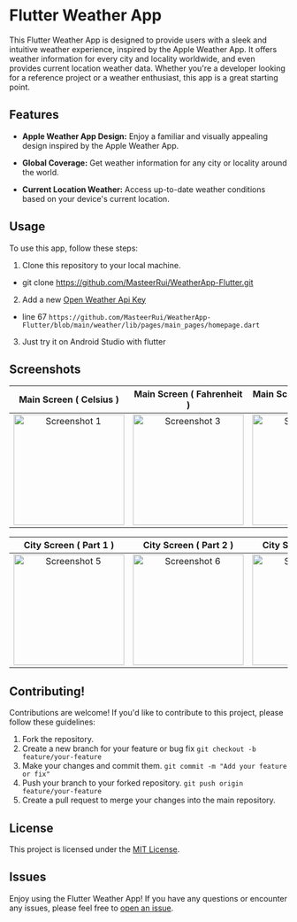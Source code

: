 # Flutter Weather App

This Flutter Weather App is designed to provide users with a sleek and intuitive weather experience, inspired by the Apple Weather App. It offers weather information for every city and locality worldwide, and even provides current location weather data. Whether you're a developer looking for a reference project or a weather enthusiast, this app is a great starting point.

## Features

- **Apple Weather App Design:** Enjoy a familiar and visually appealing design inspired by the Apple Weather App.

- **Global Coverage:** Get weather information for any city or locality around the world.

- **Current Location Weather:** Access up-to-date weather conditions based on your device's current location.

## Usage

To use this app, follow these steps:

1. Clone this repository to your local machine.
 - git clone https://github.com/MasteerRui/WeatherApp-Flutter.git
2. Add a new [Open Weather Api Key](https://openweathermap.org/api)
 - line 67 ```https://github.com/MasteerRui/WeatherApp-Flutter/blob/main/weather/lib/pages/main_pages/homepage.dart```
3. Just try it on Android Studio with flutter 

## Screenshots
| Main Screen ( Celsius )| Main Screen ( Fahrenheit ) | Main Screen ( Delete City ) | Main Screen ( Search City ) |
| :-------------------: | :-------------------: | :-------------------: | :-------------------: |
| <img src="https://github.com/MasteerRui/WeatherApp-Flutter/assets/75584975/0d2ccab2-854a-402f-a1ea-dc9eb10055c3" alt="Screenshot 1" width="200"> | <img src="https://github.com/MasteerRui/WeatherApp-Flutter/assets/75584975/bebb5c62-c5ae-4ea3-9461-4971f08d3092" alt="Screenshot 3" width="200"> | <img src="https://github.com/MasteerRui/WeatherApp-Flutter/assets/75584975/ac6d96e6-3242-4fb7-bc71-a7d6a5e8a1c7" alt="Screenshot 2" width="200"> | <img src="https://github.com/MasteerRui/WeatherApp-Flutter/assets/75584975/2f3482a2-34c8-4247-8846-cebb8588df81" alt="Screenshot 4" width="200"> | <img src="https://github.com/MasteerRui/WeatherApp-Flutter/assets/75584975/98d1694c-89a8-4626-bfe0-56cefde2391e" alt="Screenshot 4" width="200"> |

| City Screen ( Part 1 ) | City Screen ( Part 2 ) | City Screen ( Part 3 ) | City Screen ( Other One ) |
| :-------------------: | :-------------------: | :-------------------: | :-------------------: |
| <img src="https://github.com/MasteerRui/WeatherApp-Flutter/assets/75584975/98d1694c-89a8-4626-bfe0-56cefde2391e" alt="Screenshot 5" width="200"> | <img src="https://github.com/MasteerRui/WeatherApp-Flutter/assets/75584975/7cfc89df-9e04-4bb2-9b2c-a4fb153f4e99" alt="Screenshot 6" width="200"> | <img src="https://github.com/MasteerRui/WeatherApp-Flutter/assets/75584975/3b352e42-168d-428f-bef7-fc64c6c27d86" alt="Screenshot 7" width="200"> | <img src="https://github.com/MasteerRui/WeatherApp-Flutter/assets/75584975/4bbda8e9-ee57-46c5-91ff-a7515b45ce85" alt="Screenshot 8" width="200"> |

## Contributing!
Contributions are welcome! If you'd like to contribute to this project, please follow these guidelines:

1. Fork the repository.
2. Create a new branch for your feature or bug fix ```git checkout -b feature/your-feature```
3. Make your changes and commit them. ```git commit -m "Add your feature or fix"```
4. Push your branch to your forked repository. ```git push origin feature/your-feature```
5. Create a pull request to merge your changes into the main repository.

## License

This project is licensed under the [MIT License](https://github.com/MasteerRui/WeatherApp-Flutter/blob/main/LICENSE).

## Issues
Enjoy using the Flutter Weather App! If you have any questions or encounter any issues, please feel free to [open an issue](https://github.com/MasteerRui/WeatherApp-Flutter/issues).

